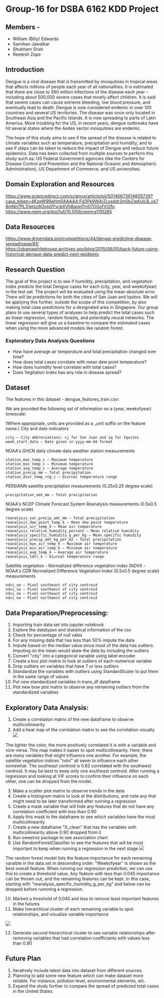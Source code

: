 # Group-16 for DSBA 6162 KDD Project
## Members - 
- William (Billy) Edwards 
- Samihan Jawalkar
- Shubham Shah
- Reetesh Zope


## Introduction
Dengue is a viral disease that is transmitted by mosquitoes in tropical areas that affects millions of people each year of all nationalities. It is estimated that there are close to 390 million infections of the disease each year – including about 500,000 severe cases that mostly affect children. It is said that severe cases can cause extreme bleeding, low blood pressure, and eventually lead to death. Dengue is now considered endemic in over 100 countries and several US territories. The disease was once only located in Southeast Asia and the Pacific Islands. It is now spreading to parts of Latin America. More troubling for the US, in recent years, dengue outbreaks have hit several states where the Aedes vector mosquitoes are endemic.

The hope of this study aims to see if the spread of the disease is related to climate variables such as temperature, precipitation and humidity, and to see if steps can be taken to reduce the impact of Dengue and reduce future epidemics. Data has been collected from multiple sources to perform this study such as: US Federal Government agencies (like the Centers for Disease Control and Prevention and the National Oceanic and Atmospheric Administration), US Department of Commerce, and US universities.

## Domain Exploration and Resources
https://www.sciencedirect.com/science/article/pii/S0140673614605729?casa_token=4KzqW99aHm0AAAAA:Fd3Pk9W4rZLvaddr2m5bZwAUiLB_ck78mNn7PL31etzz8I3yb0YycbXVh8aiqnTm07OGofVt2fo
https://www.nejm.org/doi/full/10.1056/nejmra1110265

## Data Resources
https://www.drivendata.org/competitions/44/dengai-predicting-disease-spread/page/81/
https://obamawhitehouse.archives.gov/blog/2015/06/05/back-future-using-historical-dengue-data-predict-next-epidemic

## Research Question
The goal of this project is to see if humidity, precipitation, and vegetation index predicts the total Dengue cases for each (city, year, and weekofyear) in the test set. The project will be evaluated using the mean absolute error. There will be predictions for both the cities of San Juan and Iquitos. We will be applying this further, outside the scope of this competition, by also making total case predictions for a designated area in Singapore. Our group plans to use several types of analyses to help predict the total cases such as linear regression, random forests, and potentially neural networks. The linear regression will give us a baseline to compare the estimated cases when using the more advanced models like random forest.
### Exploratory Data Analysis Questions
- How have average air temperature and total precipitation changed over time?
- How does total cases correlate with mean dew point temperature?
- How does humidity level correlate with total cases?
- Does Vegitation Index has any role in disease spread?

## Dataset
The features in this dataset - dengue_features_train.csv:

We are provided the following set of information on a (year, weekofyear) timescale:

(Where appropriate, units are provided as a _unit suffix on the feature name.)
City and date indicators

    city – City abbreviations: sj for San Juan and iq for Iquitos
    week_start_date – Date given in yyyy-mm-dd format

NOAA's GHCN daily climate data weather station measurements

    station_max_temp_c – Maximum temperature
    station_min_temp_c – Minimum temperature
    station_avg_temp_c – Average temperature
    station_precip_mm – Total precipitation
    station_diur_temp_rng_c – Diurnal temperature range

PERSIANN satellite precipitation measurements (0.25x0.25 degree scale)

    precipitation_amt_mm – Total precipitation

NOAA's NCEP Climate Forecast System Reanalysis measurements (0.5x0.5 degree scale)

    reanalysis_sat_precip_amt_mm – Total precipitation
    reanalysis_dew_point_temp_k – Mean dew point temperature
    reanalysis_air_temp_k – Mean air temperature
    reanalysis_relative_humidity_percent – Mean relative humidity
    reanalysis_specific_humidity_g_per_kg – Mean specific humidity
    reanalysis_precip_amt_kg_per_m2 – Total precipitation
    reanalysis_max_air_temp_k – Maximum air temperature
    reanalysis_min_air_temp_k – Minimum air temperature
    reanalysis_avg_temp_k – Average air temperature
    reanalysis_tdtr_k – Diurnal temperature range

Satellite vegetation - Normalized difference vegetation index (NDVI) - NOAA's CDR Normalized Difference Vegetation Index (0.5x0.5 degree scale) measurements

    ndvi_se – Pixel southeast of city centroid
    ndvi_sw – Pixel southwest of city centroid
    ndvi_ne – Pixel northeast of city centroid
    ndvi_nw – Pixel northwest of city centroid

## Data Preparation/Preprocessing:
1. Importing train data set into jupyter notebook
2. Explore the datatypes and statistical information of the csv
3. Check for percentage of null vales
4. For any missing data that has less than 50% impute the data 
5. Impute based on the median value since most of the data has outliers. Imputing on the mean would skew the data by including the outliers
6. Convert "city" into a categorical variable using label encoder
7. Create a box plot matrix to look at outliers of each numerical variable
8. Drop outliers on variables that have 7 or less outliers 
9. Standardize the variables with outliers using StandardScaler to put them in the same range of values 
10. Put new standardized variables in trans_df dataframe
11. Plot new bow plot matrix to observe any remaining outliers from the standardized variables

## Exploratory Data Analysis:
1. Create a correlation matrix of the new dataframe to observe multicollinearity
2. Add a heat map of the correlation matrix to see the correlation visually
![](images/Heatmap.png)

The lighter the color, the more positively correlated it is with a variable and vice-versa. This map makes it easier to spot multicollinearity. Here, there are many variables that might influence one another. For example, the satellite vegetation indices "ndvi" all seem to influence each other somewhat. The southeast centroid is 0.82 correlated with the southwest centroid. It may be best to keep only one southeast centroid. After running a regression and looking at VIF scores to confirm their influence on each other, one can be dropped from the model.

3. Make a scatter plot matrix to observe trends in the data
4. Create a histogram matrix to look at the distributions, and note any that might need to be later transformed after running a regression
5. Create a mask variable that will hide any features that do not have any correlation coefficient with less than 0.90
6. Apply this mask to the dataframe to see which variables have the most multicollinearity
7. Create a new dataframe "X_clean" that has the variables with multicollinearity above 0.90 dropped from it
8. Run sweetviz package to see association chart
9. Use RandomForestClassifier to see the features that will be most important to keep when running a regression in the next stage
![](images/Randomforest.png)

The random forest model lists the feature importance for each remaining varaible in the data set in descending order. "Weekofyear" is shown as the best overall feature. When running our regression prediction, we can use this to create a threshold value. Any feature with less than 0.045 importance can be thrown out, and the remaining features can be kept. In this case, starting with "reanalysis_specific_humidity_g_per_kg" and below can be dropped before runnning a regression.

10. Marked a threshold of 0.045 and less to remove least important features in the futures
11. Make hierarchical cluster of each remaining variable to spot relationships, and visualize variable importance

![](images/Dendrogram.png)

12. Generate second hierarchical cluster to see variable relationships after removing variables that had correlation coefficients with values less than 0.90

## Future Plan
1. Iteratively include latest data into dataset from different sources.
2. Planning to add some new feature which can make dataset more reliable. For instance, pollution level, environmental elements, etc.
3. Expand the study further to compare the spread of predicted total cases in the United States.  
